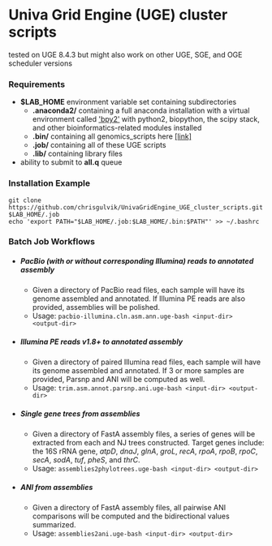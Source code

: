 # Univa Grid Engine (UGE) cluster scripts
tested on UGE 8.4.3 but might also work on other UGE, SGE, and OGE scheduler versions


### Requirements
- **$LAB_HOME** environment variable set containing subdirectories
  - **.anaconda2/** containing a full anaconda installation with a virtual environment called ['bpy2'](https://github.com/chrisgulvik/genomics_scripts#example-installation-of-bpy2-environment) with python2, biopython, the scipy stack, and other bioinformatics-related modules installed
  - **.bin/** containing all genomics_scripts here [[link]](https://github.com/chrisgulvik/genomics_scripts)
  - **.job/** containing all of these UGE scripts
  - **.lib/** containing library files
- ability to submit to **all.q** queue

### Installation Example

    git clone https://github.com/chrisgulvik/UnivaGridEngine_UGE_cluster_scripts.git $LAB_HOME/.job
    echo 'export PATH="$LAB_HOME/.job:$LAB_HOME/.bin:$PATH"' >> ~/.bashrc

### Batch Job Workflows
- ##### PacBio (with or without corresponding Illumina) reads to annotated assembly
  - Given a directory of PacBio read files, each sample will have its genome assembled and annotated. If Illumina PE reads are also provided, assemblies will be polished.
  - Usage: `pacbio-illumina.cln.asm.ann.uge-bash <input-dir> <output-dir>`

- ##### Illumina PE reads v1.8+ to annotated assembly
  - Given a directory of paired Illumina read files, each sample will have its genome assembled and annotated. If 3 or more samples are provided, Parsnp and ANI will be computed as well.
  - Usage: `trim.asm.annot.parsnp.ani.uge-bash <input-dir> <output-dir>`

- ##### Single gene trees from assemblies
  - Given a directory of FastA assembly files, a series of genes will be extracted from each and NJ trees constructed. Target genes include:  the 16S rRNA gene, *atpD*, *dnaJ*, *glnA*, *groL*, *recA*, *rpoA*, *rpoB*, *rpoC*, *secA*, *sodA*, *tuf*, *pheS*, and *thrC*.
  - Usage: `assemblies2phylotrees.uge-bash <input-dir> <output-dir>`

- ##### ANI from assemblies
  - Given a directory of FastA assembly files, all pairwise ANI comparisons will be computed and the bidirectional values summarized.
  - Usage: `assemblies2ani.uge-bash <input-dir> <output-dir>`
